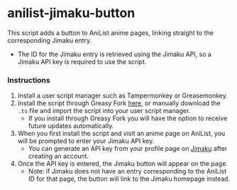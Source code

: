 # anilist-jimaku-button

This script adds a button to AniList anime pages, linking straight to the corresponding Jimaku entry.
- The ID for the Jimaku entry is retrieved using the Jimaku API, so a Jimaku API key is required to use the script.

### Instructions

1. Install a user script manager such as Tampermonkey or Greasemonkey.
2. Install the script through Greasy Fork [here](https://greasyfork.org/en/scripts/493476-anilist-jimaku-button), or manually download the `.ts` file and import the script into your user script manager.
    - If you install through Greasy Fork you will have the option to receive future updates automatically.
3. When you first install the script and visit an anime page on AniList, you will be prompted to enter your Jimaku API key.
    - You can generate an API key from your profile page on [Jimaku](https://jimaku.cc/) after creating an account.
4. Once the API key is entered, the Jimaku button will appear on the page.
    - Note: if Jimaku does not have an entry corresponding to the AniList ID for that page, the button will link to the Jimaku homepage instead. 
